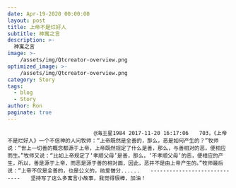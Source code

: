 ```yaml
---
date: Apr-19-2020 00:00:00
layout: post
title: 上帝不是烂好人
subtitle: 神寓之言
description: >-
  神寓之言
image: >-
    /assets/img/Qtcreator-overview.png
optimized_image: >-
    /assets/img/Qtcreator-overview.png
category: Story
tags:
  - blog
  - Story
author: Ron
paginate: true
---
```


							　　@海王星1984 2017-11-20 16:17:06　　703，《上帝不是烂好人》一个不信神的人问牧师：“上帝既然是全善的，那么，恶是如何产生的？”牧师说：“世上一切善的概念都源于上帝，上帝既然规定了什么是善，那么，与善相对的恶，便相应而生。”牧师又说：“比如上帝规定了‘孝顺父母’是善，那么，‘不孝顺父母’的恶，便相应的产生，所以，善是源于上帝，而恶是源于善的相对面，因此，恶并不是由上帝产生的。”牧师最后说：“上帝不仅是全善的，也是公义的，祂爱憎分......　　-----------------------------　　坚持写了这么多寓言小故事，我觉得很棒，加油！
							
							
						